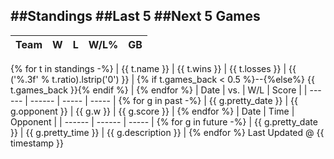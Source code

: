 ##Standings
##Last 5
##Next 5 Games
------------

| Team | W | L | W/L% | GB |
| ------ | ------ | ----- | ----- | ----- |
{% for t in standings -%}
| {{ t.name }} | {{ t.wins }} | {{ t.losses }} | {{ ('%.3f' % t.ratio).lstrip('0') }} | {% if t.games_back < 0.5 %}--{%else%} {{ t.games_back }}{% endif %} |
{% endfor %}
| Date | vs. | W/L | Score |
| ------ | ------ | ----- | ----- |
{% for g in past -%}
| {{ g.pretty_date }} | {{ g.opponent }} | {{ g.w }} | {{ g.score }} |
{% endfor %}
| Date | Time | Opponent |
| ------ | ------ | ----- |
{% for g in future -%}
| {{ g.pretty_date }} | {{ g.pretty_time }} | {{ g.description }} |
{% endfor %}
Last Updated @ {{ timestamp }}

